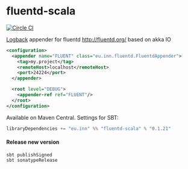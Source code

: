 fluentd-scala
=============

[![Circle CI](https://circleci.com/gh/kulikov/fluentd-scala.svg?style=svg)](https://circleci.com/gh/kulikov/fluentd-scala)

[Logback](http://logback.qos.ch) appender for fluentd http://fluentd.org/ based on akka IO


```xml
<configuration>
  <appender name="FLUENT" class="eu.inn.fluentd.FluentdAppender">
    <tag>my.project</tag>
    <remoteHost>localhost</remoteHost>
    <port>24224</port>
  </appender>

  <root level="DEBUG">
    <appender-ref ref="FLUENT"/>
  </root>
</configuration>
```

Available on Maven Central. Settings for SBT:

```scala
libraryDependencies += "eu.inn" %% "fluentd-scala" % "0.1.21"
```


#### Release new version

```
sbt publishSigned
sbt sonatypeRelease
```
